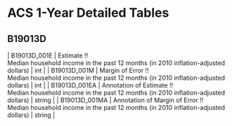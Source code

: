 # ACS 1-Year Detailed Tables

## B19013D

| B19013D_001E | Estimate !!<br>Median household income in the past 12 months (in 2010 inflation-adjusted dollars) | int |
| B19013D_001M | Margin of Error !!<br>Median household income in the past 12 months (in 2010 inflation-adjusted dollars) | int |
| B19013D_001EA | Annotation of Estimate !!<br>Median household income in the past 12 months (in 2010 inflation-adjusted dollars) | string |
| B19013D_001MA | Annotation of Margin of Error !!<br>Median household income in the past 12 months (in 2010 inflation-adjusted dollars) | string |

